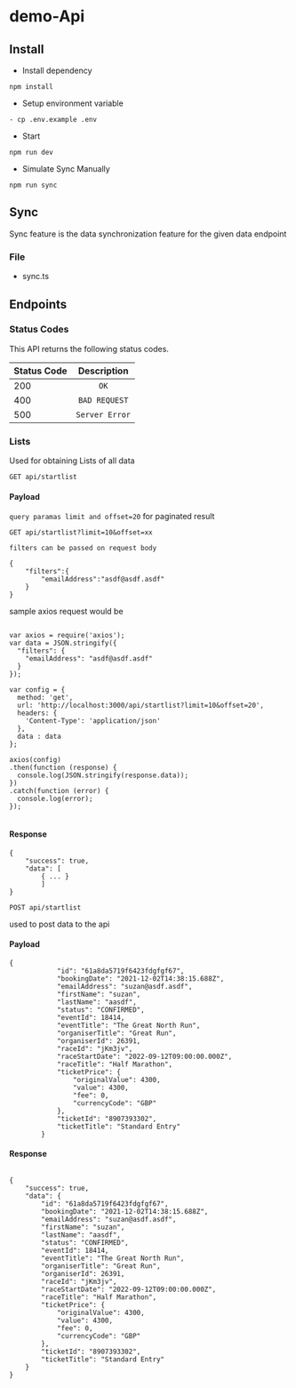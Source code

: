 # demo-Api

## Install 
- Install dependency
```
npm install
```
- Setup environment variable
```
- cp .env.example .env
```
- Start
```
npm run dev
```
- Simulate Sync Manually
```
npm run sync
```

## Sync

Sync feature is the data synchronization feature for the given data endpoint

### File
- sync.ts

## Endpoints

### Status Codes
This API returns the following status codes.

| Status Code | Description   |
| :---        |    :----:     |
| 200         | `OK`          |
| 400         | `BAD REQUEST` |
| 500         | `Server Error`|  


### Lists

Used for obtaining Lists of all data

`GET api/startlist`

#### Payload

`query paramas limit and offset=20` for paginated result

`GET api/startlist?limit=10&offset=xx`

`filters can be passed on request body`

```
{
    "filters":{
        "emailAddress":"asdf@asdf.asdf"
    }
}
```

sample axios request would be 

```

var axios = require('axios');
var data = JSON.stringify({
  "filters": {
    "emailAddress": "asdf@asdf.asdf"
  }
});

var config = {
  method: 'get',
  url: 'http://localhost:3000/api/startlist?limit=10&offset=20',
  headers: { 
    'Content-Type': 'application/json'
  },
  data : data
};

axios(config)
.then(function (response) {
  console.log(JSON.stringify(response.data));
})
.catch(function (error) {
  console.log(error);
});


```

#### Response

```
{
    "success": true,
    "data": [
        { ... } 
        ]
}
```


`POST api/startlist`

used to post data to the api

#### Payload

```
{
            "id": "61a8da5719f6423fdgfgf67",
            "bookingDate": "2021-12-02T14:38:15.688Z",
            "emailAddress": "suzan@asdf.asdf",
            "firstName": "suzan",
            "lastName": "aasdf",
            "status": "CONFIRMED",
            "eventId": 18414,
            "eventTitle": "The Great North Run",
            "organiserTitle": "Great Run",
            "organiserId": 26391,
            "raceId": "jKm3jv",
            "raceStartDate": "2022-09-12T09:00:00.000Z",
            "raceTitle": "Half Marathon",
            "ticketPrice": {
                "originalValue": 4300,
                "value": 4300,
                "fee": 0,
                "currencyCode": "GBP"
            },
            "ticketId": "8907393302",
            "ticketTitle": "Standard Entry"
        }
```

#### Response

```

{
    "success": true,
    "data": {
        "id": "61a8da5719f6423fdgfgf67",
        "bookingDate": "2021-12-02T14:38:15.688Z",
        "emailAddress": "suzan@asdf.asdf",
        "firstName": "suzan",
        "lastName": "aasdf",
        "status": "CONFIRMED",
        "eventId": 18414,
        "eventTitle": "The Great North Run",
        "organiserTitle": "Great Run",
        "organiserId": 26391,
        "raceId": "jKm3jv",
        "raceStartDate": "2022-09-12T09:00:00.000Z",
        "raceTitle": "Half Marathon",
        "ticketPrice": {
            "originalValue": 4300,
            "value": 4300,
            "fee": 0,
            "currencyCode": "GBP"
        },
        "ticketId": "8907393302",
        "ticketTitle": "Standard Entry"
    }
}

```
